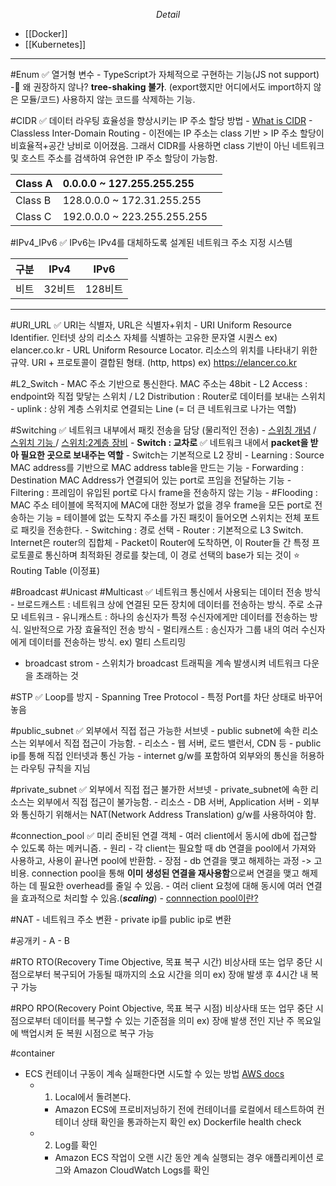 $$Detail$$
- [[Docker]]
- [[Kubernetes]]

---

#Enum ✅ 열거형 변수
	- TypeScript가 자체적으로 구현하는 기능(JS not support)
	- 왜 권장하지 않나? **tree-shaking 불가**. (export했지만 어디에서도 import하지 않은 모듈/코드) 사용하지 않는 코드를 삭제하는 기능. 

#CIDR ✅ 데이터 라우팅 효율성을 향상시키는 IP 주소 할당 방법
	- [What is CIDR](https://aws.amazon.com/ko/what-is/cidr/)
	- Classless Inter-Domain Routing
	- 이전에는 IP 주소는 class 기반 > IP 주소 할당이 비효율적+공간 낭비로 이어졌음. 그래서 CIDR를 사용하면 class 기반이 아닌 네트워크 및 호스트 주소를 검색하여 유연한 IP 주소 할당이 가능함.

| Class A | 0.0.0.0 ~ 127.255.255.255 |  |
| ---- | :--- | ---- |
| Class B | 128.0.0.0 ~ 172.31.255.255 |  |
| Class C | 192.0.0.0 ~ 223.255.255.255 |  |

#IPv4_IPv6 ✅ IPv6는 IPv4를 대체하도록 설계된 네트워크 주소 지정 시스템

|  구분   | IPv4   | IPv6    |
| --- | ------ | ------- |
|   비트  | 32비트 | 128비트 |

---
#URI_URL ✅ URI는 식별자, URL은 식별자+위치
	- URI
		Uniform Resource Identifier. 인터넷 상의 리소스 자체를 식별하는 고유한 문자열 시퀀스
		ex) elancer.co.kr
	- URL
		Uniform Resource Locator. 리소스의 위치를 나타내기 위한 규약.
		URI + 프로토콜이 결합된 형태. (http, https)
		ex) https://elancer.co.kr

#L2_Switch
	- MAC 주소 기반으로 통신한다. MAC 주소는 48bit
	- L2 Access : endpoint와 직접 맞닿는 스위치 / L2 Distribution : Router로 데이터를 보내는 스위치
	- uplink : 상위 계층 스위치로 연결되는 Line (= 더 큰 네트워크로 나가는 역할)

#Switching ✅ 네트워크 내부에서 패킷 전송을 담당 (물리적인 전송)
	- [스위칭 개념](https://www.youtube.com/watch?v=oAbukpZbpTg) /  [스위치 기능 ](https://www.youtube.com/watch?v=jKCV6s6FKrg) /  [스위치:2계층 장비](https://catsbi.oopy.io/315731e3-1730-4690-ad8f-663e0af7621b)
	- **Switch : 교차로**  ✅ 네트워크 내에서 **packet을 받아 필요한 곳으로 보내주는 역할**
		- Switch는 기본적으로 L2 장비
		- Learning : Source MAC address를 기반으로 MAC address table을 만드는 기능
		- Forwarding : Destination MAC Address가 연결되어 있는 port로 프임을 전달하는 기능
		- Filtering : 프레임이 유입된 port로 다시 frame을 전송하지 않는 기능
		- #Flooding : MAC 주소 테이블에 목적지에 MAC에 대한 정보가 없을 경우 frame을 모든 port로 전송하는 기능 = 테이블에 없는 도착지 주소를 가진 패킷이 들어오면 스위치는 전체 포트로 패킷을 전송한다.
	- Switching : 경로 선택
	- Router : 기본적으로 L3 Switch. Internet은 router의 집합체
	- Packet이 Router에 도착하면, 이 Router들 간 특정 프로토콜로 통신하며 최적화된 경로를 찾는데, 이 경로 선택의 base가 되는 것이 ⭐️ Routing Table (이정표)

#Broadcast #Unicast #Multicast ✅ 네트워크 통신에서 사용되는 데이터 전송 방식
	- 브로드캐스트 : 네트워크 상에 연결된 모든 장치에 데이터를 전송하는 방식. 주로 소규모 네트워크
	- 유니캐스트 : 하나의 송신자가 특정 수신자에게만 데이터를 전송하는 방식. 일반적으로 가장 효율적인 전송 방식
	- 멀티캐스트 : 송신자가 그룹 내의 여러 수신자에게 데이터를 전송하는 방식. ex) 멀티 스트리밍

- broadcast strom - 스위치가 broadcast 트래픽을 계속 발생시켜 네트워크 다운을 초래하는 것

#STP ✅ Loop를 방지
	- Spanning Tree Protocol 
	- 특정 Port를 차단 상태로 바꾸어 놓음

#public_subnet ✅ 외부에서 직접 접근 가능한 서브넷
	- public subnet에 속한 리소스는 외부에서 직접 접근이 가능함. 
	- 리소스 - 웹 서버, 로드 밸런서, CDN 등
	- public ip를 통해 직접 인터넷과 통신 가능
	- internet g/w를 포함하여 외부와의 통신을 허용하는 라우팅 규칙을 지님

#private_subnet ✅ 외부에서 직접 접근 불가한 서브넷
	- private_subnet에 속한 리소스는 외부에서 직접 접근이 불가능함.
	- 리소스 - DB 서버, Application 서버
	- 외부와 통신하기 위해서는 NAT(Network Address Translation) g/w를 사용하여야 함.

#connection_pool ✅ 미리 준비된 연결 객체
	- 여러 client에서 동시에 db에 접근할 수 있도록 하는 메커니즘. 
	- 원리 - 각 client는 필요할 때 db 연결을 pool에서 가져와 사용하고, 사용이 끝나면 pool에 반환함.
	- 장점 
		- db 연결을 맺고 해제하는 과정 -> 고 비용. connection pool을 통해 **이미 생성된 연결을 재사용함**으로써 연결을 맺고 해제하는 데 필요한 overhead를 줄일 수 있음. 
		- 여러 client 요청에 대해 동시에 여러 연결을 효과적으로 처리할 수 있음.(***scaling***)
	- [connnection pool이란?](https://shuu.tistory.com/130)

#NAT
	- 네트워크 주소 변환
	- private ip를 public ip로 변환

#공개키
	- A
	- B

#RTO
	RTO(Recovery Time Objective, 목표 복구 시간)
	비상사태 또는 업무 중단 시점으로부터 복구되어 가동될 때까지의 소요 시간을 의미
	ex) 장애 발생 후 4시간 내 복구 가능

#RPO
	RPO(Recovery Point Objective, 목표 복구 시점)
	비상사태 또는 업무 중단 시점으로부터 데이터를 복구할 수 있는 기준점을 의미
	ex) 장애 발생 전인 지난 주 목요일에 백업시켜 둔 복원 시점으로 복구 가능

#container
- ECS 컨테이너 구동이 계속 실패한다면 시도할 수 있는 방법 [AWS docs](https://repost.aws/ko/knowledge-center/ecs-task-container-health-check-failures)
	- 1. Local에서 돌려본다.
		- Amazon ECS에 프로비저닝하기 전에 컨테이너를 로컬에서 테스트하여 컨테이너 상태 확인을 통과하는지 확인 ex) Dockerfile health check
	- 2. Log를 확인
		- Amazon ECS 작업이 오랜 시간 동안 계속 실행되는 경우 애플리케이션 로그와 Amazon CloudWatch Logs를 확인
